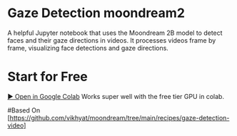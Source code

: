 # Gaze Detection moondream2
A helpful Jupyter notebook that uses the Moondream 2B model to detect faces and their gaze directions in videos. It processes videos frame by frame, visualizing face detections and gaze directions.

# Start for Free

[▶️ Open in Google Colab](https://colab.research.google.com/github/erwe324/Gaze-Detection-moondream2/blob/main/Gaze_Detection.ipynb)
Works super well with the free tier GPU in colab.


#Based On
[https://github.com/vikhyat/moondream/tree/main/recipes/gaze-detection-video]
